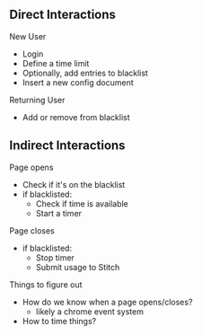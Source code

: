 ## Direct Interactions

New User

- Login
- Define a time limit
- Optionally, add entries to blacklist
- Insert a new config document

Returning User

- Add or remove from blacklist

## Indirect Interactions

Page opens

- Check if it's on the blacklist
- if blacklisted:
  - Check if time is available
  - Start a timer

Page closes
- if blacklisted:
  - Stop timer
  - Submit usage to Stitch

Things to figure out

- How do we know when a page opens/closes?
  - likely a chrome event system
- How to time things?
